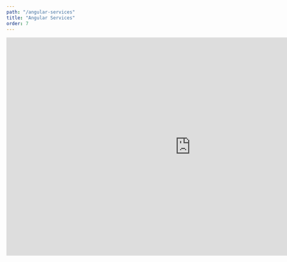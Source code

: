 ```yaml
---
path: "/angular-services"
title: "Angular Services"
order: 7
---
```


<iframe src="https://docs.google.com/presentation/d/1nFc4ARtR5oJ-BpIk33Py7Yvn-o5CbfXteODspFtpF90/embed?start=false&loop=false&delayms=30000" frameborder="0" width="960" height="569" allowfullscreen="true" mozallowfullscreen="true" webkitallowfullscreen="true"></iframe>


